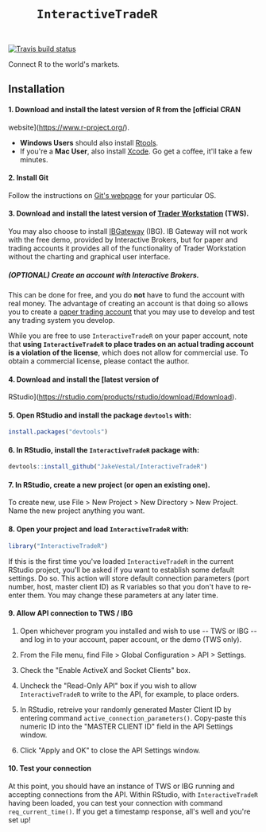 <h1>
  <code id = "InteractiveTradeR-main-title">
    <span>InteractiveTrade</span><span id = "InteractiveTradeR-main-title-R">R</span>
  </code>
</h1>

<!-- badges: start -->
[![Travis build status](https://travis-ci.org/JakeVestal/InteractiveTradeR.svg?branch=master)](https://travis-ci.org/JakeVestal/InteractiveTradeR)
<!-- badges: end -->

Connect R to the world's markets.

## Installation

#### 1. Download and install the latest version of R from the [official CRAN
website](https://www.r-project.org/).
- **Windows Users** should also install
[Rtools](https://cran.r-project.org/bin/windows/Rtools/installer.html).
- If you're a **Mac User**, also install
[Xcode](https://apps.apple.com/us/app/xcode/id497799835?mt=12). Go get a coffee,
it'll take a few minutes.

#### 2. Install Git
Follow the instructions on [Git's
webpage](https://git-scm.com/book/en/v2/Getting-Started-Installing-Git) for your
particular OS.

#### 3. Download and install the latest version of [Trader Workstation](https://www1.interactivebrokers.com/en/index.php?f=16040) (TWS).

You may also choose to install
[IBGateway](https://www1.interactivebrokers.com/en/index.php?f=16457) (IBG). IB
Gateway will not work with the free demo, provided by Interactive Brokers, but
for paper and trading accounts it provides all of the functionality of Trader
Workstation without the charting and graphical user interface.

##### (OPTIONAL) Create an account with Interactive Brokers.
This can be done for free, and you do **not** have to fund the account with real
money. The advantage of creating an account is that doing so allows you to
create a [paper trading
account](https://www.interactivebrokers.com/en/software/omnibrokers/topics/papertrader.htm)
that you may use to develop and test any trading system you develop.

While you are free to use `InteractiveTradeR` on your paper account, note that
**using `InteractiveTradeR` to place trades on an actual trading account is a
violation of the license**, which does not allow for commercial use. To obtain a
commercial license, please contact the author.

#### 4. Download and install the [latest version of
RStudio](https://rstudio.com/products/rstudio/download/#download).

#### 5. Open RStudio and install the package `devtools` with:
``` r
install.packages("devtools")
```

#### 6. In RStudio, install the `InteractiveTradeR` package with:
``` r
devtools::install_github("JakeVestal/InteractiveTradeR")
```

#### 7. In RStudio, create a new project (or open an existing one).
To create new, use File > New Project > New Directory > New Project. Name the
new project anything you want.

#### 8. Open your project and load `InteractiveTradeR` with:
``` r
library("InteractiveTradeR")
```
If this is the first time you've loaded `InteractiveTradeR` in the current
RStudio project, you'll be asked if you want to establish some default settings.
Do so. This action will store default connection parameters (port number, host,
master client ID) as R variables so that you don't have to re-enter them. You
may change these parameters at any later time.

#### 9. Allow API connection to TWS / IBG
1. Open whichever program you installed and wish to use -- TWS or IBG -- and log
in to your account, paper account, or the demo (TWS only).

2. From the File menu, find File > Global Configuration > API > Settings.

3. Check the "Enable ActiveX and Socket Clients" box.

4. Uncheck the "Read-Only API" box if you wish to allow `InteractiveTradeR` to
write to the API, for example, to place orders.

5. In RStudio, retreive your randomly generated Master Client ID by entering
command `active_connection_parameters()`. Copy-paste this numeric ID into the
"MASTER CLIENT ID" field in the API Settings window.

6. Click "Apply and OK" to close the API Settings window.

#### 10. Test your connection
At this point, you should have an instance of TWS or IBG running and accepting
connections from the API. Within RStudio, with `InteractiveTradeR` having been
loaded, you can test your connection with command `req_current_time()`. If you
get a timestamp response, all's well and you're set up!
